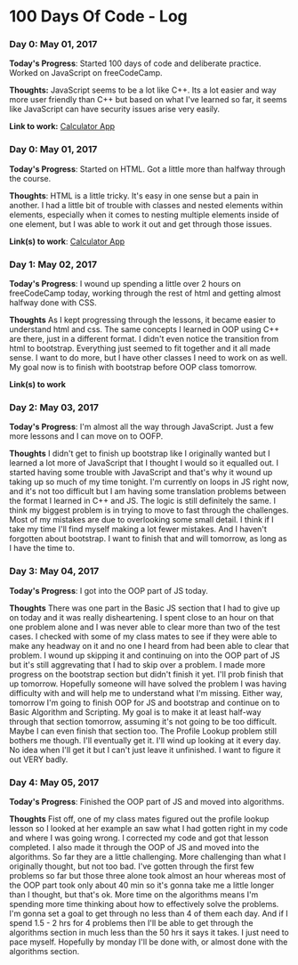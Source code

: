# 100 Days Of Code - Log

### Day 0: May 01, 2017 

**Today's Progress**: Started 100 days of code and deliberate practice. Worked on JavaScript on freeCodeCamp.

**Thoughts:** JavaScript seems to be a lot like C++. Its a lot easier and way more user friendly than C++ but based on what I've learned so far, it seems like JavaScript can have security issues arise very easily.

**Link to work:** [Calculator App](http://www.example.com)

### Day 0: May 01, 2017 

**Today's Progress**: Started on HTML. Got a little more than halfway through the course.

**Thoughts**: HTML is a little tricky. It's easy in one sense but a pain in another. I had a little bit of trouble with classes and nested elements within elements, especially when it comes to nesting multiple elements inside of one element, but I was able to work it out and get through those issues. 

**Link(s) to work**: [Calculator App](http://www.example.com)


### Day 1: May 02, 2017

**Today's Progress**: I wound up spending a little over 2 hours on freeCodeCamp today, working through the rest of html and getting almost halfway done with CSS.

**Thoughts** As I kept progressing through the lessons, it became easier to understand html and css. The same concepts I learned in OOP using C++ are there, just in a different format. I didn't even notice the transition from html to bootstrap. Everything just seemed to fit together and it all made sense. I want to do more, but I have other classes I need to work on as well. My goal now is to finish with bootstrap before OOP class tomorrow.

**Link(s) to work**


### Day 2: May 03, 2017

**Today's Progress**: I'm almost all the way through JavaScript. Just a few more lessons and I can move on to OOFP.

**Thoughts** I didn't get to finish up bootstrap like I originally wanted but I learned a lot more of JavaScript that I thought I would so it equalled out. I started having some trouble with JavaScript and that's why it wound up taking up so much of my time tonight. I'm currently on loops in JS right now, and it's not too difficult but I am having some translation problems between the format I learned in C++ and JS. The logic is still definitely the same. I think my biggest problem is in trying to move to fast through the challenges. Most of my mistakes are due to overlooking some small detail. I think if I take my time I'll find myself making a lot fewer mistakes. And I haven't forgotten about bootstrap. I want to finish that and will tomorrow, as long as I have the time to.


### Day 3: May 04, 2017

**Today's Progress**: I got into the OOP part of JS today.

**Thoughts** There was one part in the Basic JS section that I had to give up on today and it was really disheartening. I spent close to an hour on that one problem alone and I was never able to clear more than two of the test cases. I checked with some of my class mates to see if they were able to make any headway on it and no one I heard from had been able to clear that problem. I wound up skipping it and continuing on into the OOP part of JS but it's still aggrevating that I had to skip over a problem. I made more progress on the bootstrap section but didn't finish it yet. I'll prob finish that up tomorrow. Hopefully someone will have solved the problem I was having difficulty with and will help me to understand what I'm missing. Either way, tomorrow I'm going to finish OOP for JS and bootstrap and continue on to Basic Algorithm and Scripting. My goal is to make it at least half-way through that section tomorrow, assuming it's not going to be too difficult. Maybe I can even finish that section too. The Profile Lookup problem still bothers me though. I'll eventually get it. I'll wind up looking at it every day. No idea when I'll get it but I can't just leave it unfinished. I want to figure it out VERY badly.


### Day 4: May 05, 2017

**Today's Progress**: Finished the OOP part of JS and moved into algorithms.

**Thoughts** Fist off, one of my class mates figured out the profile lookup lesson so I looked at her example an saw what I had gotten right in my code and where I was going wrong. I corrected my code and got that lesson completed. I also made it through the OOP of JS and moved into the algorithms. So far they are a little challenging. More challenging than what I originally thought, but not too bad. I've gotten through the first few problems so far but those three alone took almost an hour whereas most of the OOP part took only about 40 min so it's gonna take me a little longer than I thought, but that's ok. More time on the algorithms means I'm spending more time thinking about how to effectively solve the problems. I'm gonna set a goal to get through no less than 4 of them each day. And if I spend 1.5 - 2 hrs for 4 problems then I'll be able to get through the algorithms section in much less than the 50 hrs it says it takes. I just need to pace myself. Hopefully by monday I'll be done with, or almost done with the algorithms section.
